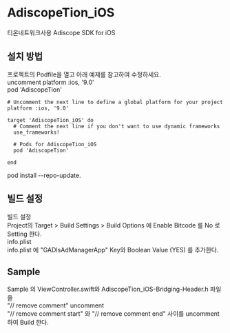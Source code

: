 # AdiscopeTion_iOS
티온네트워크사용 Adiscope SDK for iOS

## 설치 방법
프로젝트의 Podfile을 열고 아래 예제를 참고하여 수정하세요.   
uncomment platform :ios, '9.0'    
pod 'AdiscopeTion'   

```
# Uncomment the next line to define a global platform for your project
platform :ios, '9.0'

target 'AdiscopeTion_iOS' do
  # Comment the next line if you don't want to use dynamic frameworks
  use_frameworks!

  # Pods for AdiscopeTion_iOS
  pod 'AdiscopeTion'

end
```



pod install --repo-update.  

## 빌드 설정
빌드 설정   
Project의 Target > Build Settings > Build Options 에 Enable Bitcode 를 No 로 Setting 한다.    
info.plist    
info.plist 에 "GADIsAdManagerApp" Key와 Boolean Value (YES) 를 추가한다.   

## Sample
Sample 의 ViewController.swift와 AdiscopeTion_iOS-Bridging-Header.h 파일을  
"// remove comment" uncomment  
"// remove comment start" 와 "// remove comment end" 사이를 uncomment 하여 Build 한다.
